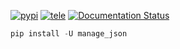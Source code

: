 [![pypi](https://img.shields.io/badge/pypi-manage_json-blue)](https://pypi.org/project/manage_json/) [![tele](https://img.shields.io/badge/telegram-@geko1-blue)](https://t.me/geko1) [![Documentation Status](https://readthedocs.org/projects/manage_json/badge/?version=latest)](https://manage_json.readthedocs.io/en/?badge=latest)


```powershell
pip install -U manage_json
```
